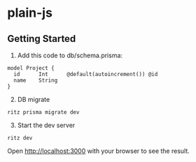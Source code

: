 # plain-js

## Getting Started

1. Add this code to db/schema.prisma:

```
model Project {
  id      Int      @default(autoincrement()) @id
  name    String
}
```

2. DB migrate

```
ritz prisma migrate dev
```

3. Start the dev server

```
ritz dev
```

Open [http://localhost:3000](http://localhost:3000) with your browser to see the result.

